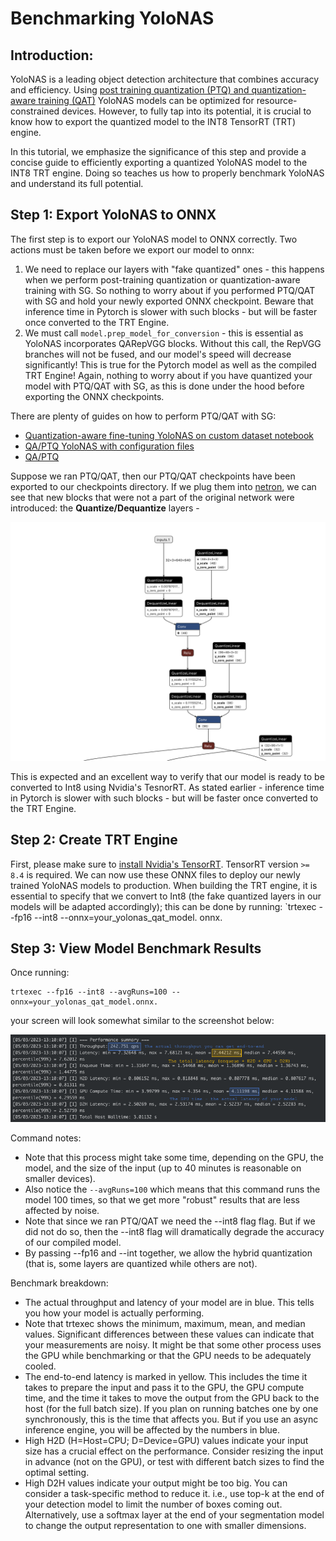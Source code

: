 # Benchmarking YoloNAS
## Introduction:

YoloNAS is a leading object detection architecture that combines accuracy and efficiency. Using [post training quantization (PTQ) and quantization-aware training (QAT)](ptq_qat.md) YoloNAS models can be optimized for resource-constrained devices.
However, to fully tap into its potential, it is crucial to know how to export the quantized model to the INT8 TensorRT (TRT) engine.

In this tutorial, we emphasize the significance of this step and provide a concise guide to efficiently exporting a quantized YoloNAS model to the INT8 TRT engine.
Doing so teaches us how to properly benchmark YoloNAS and understand its full potential.

## Step 1: Export YoloNAS to ONNX

The first step is to export our YoloNAS model to ONNX correctly. Two actions must be taken before we export our model to onnx:
1. We need to replace our layers with "fake quantized" ones - this happens when we perform post-training quantization or quantization-aware training with SG.
So nothing to worry about if you performed PTQ/QAT with SG and hold your newly exported ONNX checkpoint. Beware that inference time in Pytorch is slower with such blocks - but will be faster once converted to the TRT Engine.
2. We must call `model.prep_model_for_conversion` - this is essential as YoloNAS incorporates QARepVGG blocks. Without this call, the RepVGG branches will not be fused, and our model's speed will decrease significantly! This is true for the Pytorch model as well as the compiled TRT Engine!
Again, nothing to worry about if you have quantized your model with PTQ/QAT with SG, as this is done under the hood before exporting the ONNX checkpoints.
   
There are plenty of guides on how to perform PTQ/QAT with SG:
- [Quantization-aware fine-tuning YoloNAS on custom dataset notebook](https://colab.research.google.com/drive/1yHrHkUR1X2u2FjjvNMfUbSXTkUul6o1P?usp=sharing)
- [QA/PTQ YoloNAS with configuration files](qat_ptq_yolo_nas.md)
- [QA/PTQ](ptq_qat.md)

Suppose we ran PTQ/QAT, then our PTQ/QAT checkpoints have been exported to our checkpoints directory.
If we plug them into [netron](https://netron.app), we can see that new blocks that were not a part of the original network were introduced: the **Quantize/Dequantize** layers - 

<div>
<img src="images/qdq_yolonas_netron.png" width="750">
</div>

This is expected and an excellent way to verify that our model is ready to be converted to Int8 using Nvidia's TesnorRT.
As stated earlier - inference time in Pytorch is slower with such blocks - but will be faster once converted to the TRT Engine.

## Step 2: Create TRT Engine
First, please make sure to [install Nvidia's TensorRT](https://developer.nvidia.com/tensorrt-getting-started).
TensorRT version `>= 8.4` is required.
We can now use these ONNX files to deploy our newly trained YoloNAS models to production. When building the TRT engine, it is essential to specify that we convert to Int8 (the fake quantized layers in our models will be adapted accordingly); this can be done by running: `trtexec --fp16 --int8 --onnx=your_yolonas_qat_model. onnx.
## Step 3: View Model Benchmark Results

Once running:
```commandline
trtexec --fp16 --int8 --avgRuns=100 --onnx=your_yolonas_qat_model.onnx.
```
your screen will look somewhat similar to the screenshot below: 
<div>
<img src="images/trtexec.png" width="750">
</div>

Command notes:
- Note that this process might take some time, depending on the GPU, the model, and the size of the input (up to 40 minutes is reasonable on smaller devices).
- Also notice the `--avgRuns=100` which means that this command runs the model 100 times, so that we get more "robust" results that are less affected by noise.
- Note that since we ran PTQ/QAT we need the --int8 flag flag. But if we did not do so, then the --int8 flag will dramatically degrade the accuracy of our compiled model.
- By passing --fp16 and --int together, we allow the hybrid quantization (that is, some layers are quantized while others are not).

Benchmark breakdown:
- The actual throughput and latency of your model are in blue. This tells you how your model is actually performing.
- Note that trtexec shows the minimum, maximum, mean, and median values. Significant differences between these values can indicate that your measurements are noisy. It might be that some other process uses the GPU while benchmarking or that the GPU needs to be adequately cooled.
- The end-to-end latency is marked in yellow. This includes the time it takes to prepare the input and pass it to the GPU, the GPU compute time, and the time it takes to move the output from the GPU back to the host (for the full batch size). If you plan on running batches one by one synchronously, this is the time that affects you. But if you use an async inference engine, you will be affected by the numbers in blue.
- High H2D (H=Host=CPU; D=Device=GPU) values indicate your input size has a crucial effect on the performance. Consider resizing the input in advance (not on the GPU), or test with different batch sizes to find the optimal setting.
- High D2H values indicate your output might be too big. You can consider a task-specific method to reduce it. i.e., use top-k at the end of your detection model to limit the number of boxes coming out. Alternatively, use a softmax layer at the end of your segmentation model to change the output representation to one with smaller dimensions.
